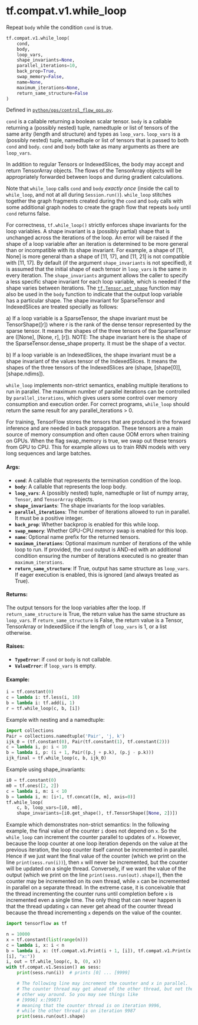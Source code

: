 <div itemscope itemtype="http://developers.google.com/ReferenceObject">
<meta itemprop="name" content="tf.compat.v1.while_loop" />
<meta itemprop="path" content="Stable" />
</div>

# tf.compat.v1.while_loop

Repeat `body` while the condition `cond` is true.

``` python
tf.compat.v1.while_loop(
    cond,
    body,
    loop_vars,
    shape_invariants=None,
    parallel_iterations=10,
    back_prop=True,
    swap_memory=False,
    name=None,
    maximum_iterations=None,
    return_same_structure=False
)
```



Defined in [`python/ops/control_flow_ops.py`](/code/stable/tensorflow/python/ops/control_flow_ops.py).

<!-- Placeholder for "Used in" -->

`cond` is a callable returning a boolean scalar tensor. `body` is a callable
returning a (possibly nested) tuple, namedtuple or list of tensors of the same
arity (length and structure) and types as `loop_vars`. `loop_vars` is a
(possibly nested) tuple, namedtuple or list of tensors that is passed to both
`cond` and `body`. `cond` and `body` both take as many arguments as there are
`loop_vars`.

In addition to regular Tensors or IndexedSlices, the body may accept and
return TensorArray objects.  The flows of the TensorArray objects will
be appropriately forwarded between loops and during gradient calculations.

Note that `while_loop` calls `cond` and `body` *exactly once* (inside the
call to `while_loop`, and not at all during `Session.run()`). `while_loop`
stitches together the graph fragments created during the `cond` and `body`
calls with some additional graph nodes to create the graph flow that
repeats `body` until `cond` returns false.

For correctness, `tf.while_loop()` strictly enforces shape invariants for
the loop variables. A shape invariant is a (possibly partial) shape that
is unchanged across the iterations of the loop. An error will be raised
if the shape of a loop variable after an iteration is determined to be more
general than or incompatible with its shape invariant. For example, a shape
of [11, None] is more general than a shape of [11, 17], and [11, 21] is not
compatible with [11, 17]. By default (if the argument `shape_invariants` is
not specified), it is assumed that the initial shape of each tensor in
`loop_vars` is the same in every iteration. The `shape_invariants` argument
allows the caller to specify a less specific shape invariant for each loop
variable, which is needed if the shape varies between iterations. The
<a href="../../../tf/Tensor.md#set_shape"><code>tf.Tensor.set_shape</code></a>
function may also be used in the `body` function to indicate that
the output loop variable has a particular shape. The shape invariant for
SparseTensor and IndexedSlices are treated specially as follows:

a) If a loop variable is a SparseTensor, the shape invariant must be
TensorShape([r]) where r is the rank of the dense tensor represented
by the sparse tensor. It means the shapes of the three tensors of the
SparseTensor are ([None], [None, r], [r]). NOTE: The shape invariant here
is the shape of the SparseTensor.dense_shape property. It must be the shape of
a vector.

b) If a loop variable is an IndexedSlices, the shape invariant must be
a shape invariant of the values tensor of the IndexedSlices. It means
the shapes of the three tensors of the IndexedSlices are (shape, [shape[0]],
[shape.ndims]).

`while_loop` implements non-strict semantics, enabling multiple iterations
to run in parallel. The maximum number of parallel iterations can be
controlled by `parallel_iterations`, which gives users some control over
memory consumption and execution order. For correct programs, `while_loop`
should return the same result for any parallel_iterations > 0.

For training, TensorFlow stores the tensors that are produced in the
forward inference and are needed in back propagation. These tensors are a
main source of memory consumption and often cause OOM errors when training
on GPUs. When the flag swap_memory is true, we swap out these tensors from
GPU to CPU. This for example allows us to train RNN models with very long
sequences and large batches.

#### Args:


* <b>`cond`</b>: A callable that represents the termination condition of the loop.
* <b>`body`</b>: A callable that represents the loop body.
* <b>`loop_vars`</b>: A (possibly nested) tuple, namedtuple or list of numpy array,
  `Tensor`, and `TensorArray` objects.
* <b>`shape_invariants`</b>: The shape invariants for the loop variables.
* <b>`parallel_iterations`</b>: The number of iterations allowed to run in parallel. It
  must be a positive integer.
* <b>`back_prop`</b>: Whether backprop is enabled for this while loop.
* <b>`swap_memory`</b>: Whether GPU-CPU memory swap is enabled for this loop.
* <b>`name`</b>: Optional name prefix for the returned tensors.
* <b>`maximum_iterations`</b>: Optional maximum number of iterations of the while loop
  to run.  If provided, the `cond` output is AND-ed with an additional
  condition ensuring the number of iterations executed is no greater than
  `maximum_iterations`.
* <b>`return_same_structure`</b>: If True, output has same structure as `loop_vars`. If
  eager execution is enabled, this is ignored (and always treated as True).


#### Returns:

The output tensors for the loop variables after the loop.
 If `return_same_structure` is True, the return value has the same
 structure as `loop_vars`.
 If `return_same_structure` is False, the return value is a Tensor,
 TensorArray or IndexedSlice if the length of `loop_vars` is 1, or a list
 otherwise.



#### Raises:


* <b>`TypeError`</b>: if `cond` or `body` is not callable.
* <b>`ValueError`</b>: if `loop_vars` is empty.


#### Example:



```python
i = tf.constant(0)
c = lambda i: tf.less(i, 10)
b = lambda i: tf.add(i, 1)
r = tf.while_loop(c, b, [i])
```

Example with nesting and a namedtuple:

```python
import collections
Pair = collections.namedtuple('Pair', 'j, k')
ijk_0 = (tf.constant(0), Pair(tf.constant(1), tf.constant(2)))
c = lambda i, p: i < 10
b = lambda i, p: (i + 1, Pair((p.j + p.k), (p.j - p.k)))
ijk_final = tf.while_loop(c, b, ijk_0)
```

Example using shape_invariants:

```python
i0 = tf.constant(0)
m0 = tf.ones([2, 2])
c = lambda i, m: i < 10
b = lambda i, m: [i+1, tf.concat([m, m], axis=0)]
tf.while_loop(
    c, b, loop_vars=[i0, m0],
    shape_invariants=[i0.get_shape(), tf.TensorShape([None, 2])])
```

Example which demonstrates non-strict semantics: In the following
example, the final value of the counter `i` does not depend on `x`. So
the `while_loop` can increment the counter parallel to updates of `x`.
However, because the loop counter at one loop iteration depends
on the value at the previous iteration, the loop counter itself cannot
be incremented in parallel. Hence if we just want the final value of the
counter (which we print on the line `print(sess.run(i))`), then
`x` will never be incremented, but the counter will be updated on a
single thread. Conversely, if we want the value of the output (which we
print on the line `print(sess.run(out).shape)`), then the counter may be
incremented on its own thread, while `x` can be incremented in
parallel on a separate thread. In the extreme case, it is conceivable
that the thread incrementing the counter runs until completion before
`x` is incremented even a single time. The only thing that can never
happen is that the thread updating `x` can never get ahead of the
counter thread because the thread incrementing `x` depends on the value
of the counter.

```python
import tensorflow as tf

n = 10000
x = tf.constant(list(range(n)))
c = lambda i, x: i < n
b = lambda i, x: (tf.compat.v1.Print(i + 1, [i]), tf.compat.v1.Print(x + 1,
[i], "x:"))
i, out = tf.while_loop(c, b, (0, x))
with tf.compat.v1.Session() as sess:
    print(sess.run(i))  # prints [0] ... [9999]

    # The following line may increment the counter and x in parallel.
    # The counter thread may get ahead of the other thread, but not the
    # other way around. So you may see things like
    # [9996] x:[9987]
    # meaning that the counter thread is on iteration 9996,
    # while the other thread is on iteration 9987
    print(sess.run(out).shape)
```
